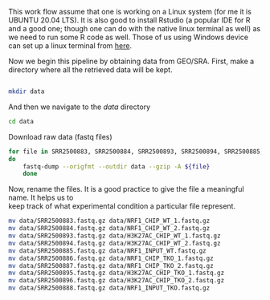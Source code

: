 This work flow assume that one is working on a Linux system (for me it is UBUNTU 20.04 LTS). It is also good to install Rstudio (a popular IDE for R and a good one; though one can do with the native linux terminal as well) as we need to run some R code as well. Those of us using Windows device can set up a linux terminal from [here](https://learn.microsoft.com/en-us/windows/wsl/install). 

Now we begin this pipeline by obtaining data from GEO/SRA. First, make a directory where all the retrieved data will be kept.  
```bash 

mkdir data

``` 
And then we navigate to the *data* directory  
```bash 
cd data
```  
Download raw data (fastq files)  

```bash
for file in SRR2500883, SRR2500884, SRR2500893, SRR2500894, SRR2500885, SRR2500886, SRR2500887, SRR2500895, SRR2500896, SRR2500888  
do  
	fastq-dump --origfmt --outdir data --gzip -A ${file}  
	done 
  ```
 Now, rename the files. It is a good practice to give the file a meaningful name. It helps us to  
 keep track of what experimental condition a particular file represent.  
 
```bash
mv data/SRR2500883.fastq.gz data/NRF1_CHIP_WT_1.fastq.gz  
mv data/SRR2500884.fastq.gz data/NRF1_CHIP_WT_2.fastq.gz  
mv data/SRR2500893.fastq.gz data/H3K27AC_CHIP_WT_1.fastq.gz  
mv data/SRR2500894.fastq.gz data/H3K27AC_CHIP_WT_2.fastq.gz  
mv data/SRR2500885.fastq.gz data/NRF1_INPUT_WT.fastq.gz  
mv data/SRR2500886.fastq.gz data/NRF1_CHIP_TKO_1.fastq.gz  
mv data/SRR2500887.fastq.gz data/NRF1_CHIP_TKO_2.fastq.gz  
mv data/SRR2500895.fastq.gz data/H3K27AC_CHIP_TKO_1.fastq.gz  
mv data/SRR2500896.fastq.gz data/H3K27AC_CHIP_TKO_2.fastq.gz  
mv data/SRR2500888.fastq.gz data/NRF1_INPUT_TKO.fastq.gz
```

 
